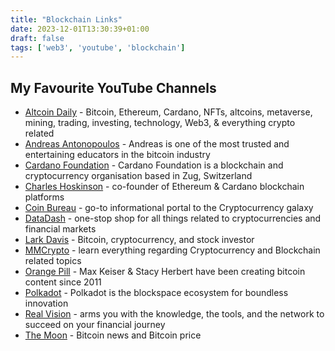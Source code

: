 ```yaml
---
title: "Blockchain Links"
date: 2023-12-01T13:30:39+01:00
draft: false
tags: ['web3', 'youtube', 'blockchain']
---
```

## My Favourite YouTube Channels
- [Altcoin Daily](https://www.youtube.com/@AltcoinDaily/) - Bitcoin, Ethereum, Cardano, NFTs, altcoins, metaverse, mining, trading, investing, technology, Web3, & everything crypto related
- [Andreas Antonopoulos](https://www.youtube.com/@aantonop/) - Andreas is one of the most trusted and entertaining educators in the bitcoin industry
- [Cardano Foundation](https://www.youtube.com/@CardanoFoundation/) - Cardano Foundation is a blockchain and cryptocurrency organisation based in Zug, Switzerland
- [Charles Hoskinson](https://www.youtube.com/@charleshoskinsoncrypto/) - co-founder of Ethereum & Cardano blockchain platforms
- [Coin Bureau](https://www.youtube.com/@CoinBureau/) - go-to informational portal to the Cryptocurrency galaxy
- [DataDash](https://www.youtube.com/@DataDash/) - one-stop shop for all things related to cryptocurrencies and financial markets
- [Lark Davis](https://www.youtube.com/@TheCryptoLark/) - Bitcoin, cryptocurrency, and stock investor
- [MMCrypto](https://www.youtube.com/@MMCryptoTube/) - learn everything regarding Cryptocurrency and Blockchain related topics
- [Orange Pill](https://www.youtube.com/@orangepill/) - Max Keiser & Stacy Herbert have been creating bitcoin content since 2011
- [Polkadot](https://www.youtube.com/@PolkadotNetwork/) - Polkadot is the blockspace ecosystem for boundless innovation
- [Real Vision](https://www.youtube.com/@RealVisionFinance/) - arms you with the knowledge, the tools, and the network to succeed on your financial journey
- [The Moon](https://www.youtube.com/@TheMoon/) - Bitcoin news and Bitcoin price
